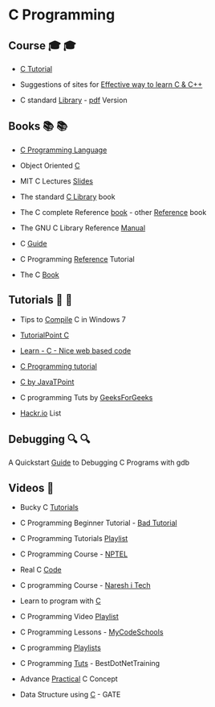 # C Programming 

## Course :mortar_board: :mortar_board:
* [C Tutorial](http://www.learnvern.com/course/c-tutorials/)

* Suggestions of sites for [Effective way to learn C & C++](https://www.toptal.com/c/the-ultimate-list-of-resources-to-learn-c-and-c-plus-plus)

* C standard [Library](https://www.tutorialspoint.com/c_standard_library/index.htm) - [pdf](https://www.tutorialspoint.com/c_standard_library/c_standard_library_tutorial.pdf) Version

## Books :books: :books:
* [C Programming Language](http://cs.indstate.edu/~cbasavaraj/cs559/the_c_programming_language_2.pdf)
* Object Oriented [C](https://www.cs.rit.edu/~ats/books/ooc.pdf)
* MIT C Lectures [Slides](https://ocw.mit.edu/courses/electrical-engineering-and-computer-science/6-087-practical-programming-in-c-january-iap-2010/lecture-notes/)

* The standard [C Library](http://read.pudn.com/downloads149/ebook/643972/The%20Standard%20C%20Library.pdf) book
* The C complete Reference [book](https://github.com/mohitsshetty986/Computer-Engineering-Reference-Books/blob/master/C%20The%20Complete%20Reference%204th%20Ed%20Herbert%20Schildt.pdf) - other [Reference](http://eecs.wsu.edu/~aofallon/cpts122/CLibraryReferenceGuide.pdf) book

* The GNU C Library Reference [Manual](https://www.gnu.org/software/libc/manual/pdf/libc.pdf)
* C [Guide](https://www-s.acm.illinois.edu/webmonkeys/book/c_guide/)
* C Programming [Reference](https://www.cprogramming.com/reference/) Tutorial


* The C [Book](http://publications.gbdirect.co.uk/c_book/thecbook.pdf)

## Tutorials :ledger: :ledger:
* Tips to [Compile](https://msdn.microsoft.com/en-us/library/bb384838.aspx) C in Windows 7

* [TutorialPoint C](https://www.tutorialspoint.com/cprogramming/)
* [Learn - C - Nice web based code](http://www.learn-c.org/)
* [C Programming tutorial](https://www.cprogramming.com/tutorial/c-tutorial.html)
* [C by JavaTPoint](https://www.javatpoint.com/c-programming-language-tutorial)
* C programming Tuts by [GeeksForGeeks](https://www.geeksforgeeks.org/c/)

* [Hackr.io](https://hackr.io/tutorials/learn-c) List


## Debugging :mag: :mag:
A Quickstart [Guide](http://teaching.csse.uwa.edu.au/units/CITS2230/resources/gdb-intro.html) to Debugging C Programs with gdb

## Videos :movie_camera:
* Bucky C [Tutorials](https://www.youtube.com/playlist?list=PL6gx4Cwl9DGAKIXv8Yr6nhGJ9Vlcjyymq)
* C Programming Beginner Tutorial - [Bad Tutorial](https://www.youtube.com/playlist?list=PL_RGaFnxSHWoGzOXqtKeM71OLpvZbuU0P)
* C Programming Tutorials [Playlist](https://www.youtube.com/channel/UCFlzHaNC_YJTIRoXbx6zfrA/playlists)
* C Programming Course - [NPTEL](https://www.youtube.com/playlist?list=PL2UlrhJ_JwyAbzTamaGN7XvEuqTKnTm_f)
* Real C [Code](https://www.youtube.com/playlist?list=PLNBn-XtJAtdmYHPEPCCg7a8suxC_9GpMa)
* C programming Course - [Naresh i Tech](https://www.youtube.com/playlist?list=PLVlQHNRLflP8IGz6OXwlV_lgHgc72aXlh)
* Learn to program with [C](https://www.youtube.com/playlist?list=PLCNJWVn9MJuPtPyljb-hewNfwEGES2oIW)
* C Programming Video [Playlist](https://www.youtube.com/user/LearningLad/playlists?sort=dd&view=1&shelf_id=0)

* C Programming Lessons - [MyCodeSchools](https://www.youtube.com/user/mycodeschool/playlists)

* C programming [Playlists](https://www.youtube.com/channel/UCnf1w1jAZva7YE9RR3lSxtg/playlists)



* C Programming [Tuts](https://www.youtube.com/playlist?list=PLo80fWiInSIM9bqj3mh-lSpMWqyn9Euo3) - BestDotNetTraining



* Advance [Practical](https://www.youtube.com/user/Agilowen/playlists) C Concept 
* Data Structure using [C](https://www.youtube.com/playlist?list=PLS8ACsmFCpmQ3EKqKxd0vkzLuwmJG-JPq) - GATE
